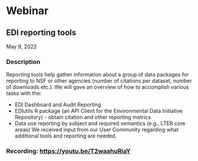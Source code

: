 # Webinar

## EDI reporting tools

May 9, 2022

### Description

Reporting tools help gather information about a group of data packages for reporting to NSF or other agencies (number of citations per dataset, number of downloads etc.). We will gave an overview of how to accomplish various tasks with the:
- EDI Dashboard and Audit Reporting
- EDIutils R package (an API Client for the Environmental Data Initiative 
  Repository) - obtain citation and other reporting metrics
- Data use reporting by subject and required semantics (e.g., LTER core areas)
We received input from our User Community regarding what additional tools and reporting are needed.

### Recording: https://youtu.be/T2waahuRiaY

<!-- Webinars -->
